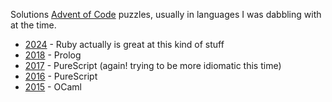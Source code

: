Solutions [Advent of Code](https://www.adventofcode.com) puzzles, usually in languages I was dabbling with at the time.

* [2024](2024/) - Ruby actually is great at this kind of stuff
* [2018](2018/) - Prolog
* [2017](2017/) - PureScript (again! trying to be more idiomatic this time)
* [2016](2016/) - PureScript
* [2015](2015/) - OCaml
